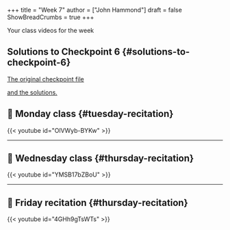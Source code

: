 +++
title = "Week 7"
author = ["John Hammond"]
draft = false
ShowBreadCrumbs = true
+++

Your class videos for the week
<!--more-->


## Solutions to Checkpoint 6 {#solutions-to-checkpoint-6}

[The original checkpoint file](https://nextcloud.math.wichita.edu/index.php/s/ndYLXxppTGHYn5A)

[and the solutions.](https://nextcloud.math.wichita.edu/index.php/s/NT4jBQ7985QRAmW)


## 🎥 Monday class {#tuesday-recitation}

{{< youtube id="OlVWyb-BYKw" >}}

---


## 🎥 Wednesday class {#thursday-recitation}

{{< youtube id="YMSB17bZBoU" >}}

---


## 🎥 Friday recitation {#thursday-recitation}

{{< youtube id="4GHh9gTsWTs" >}}
